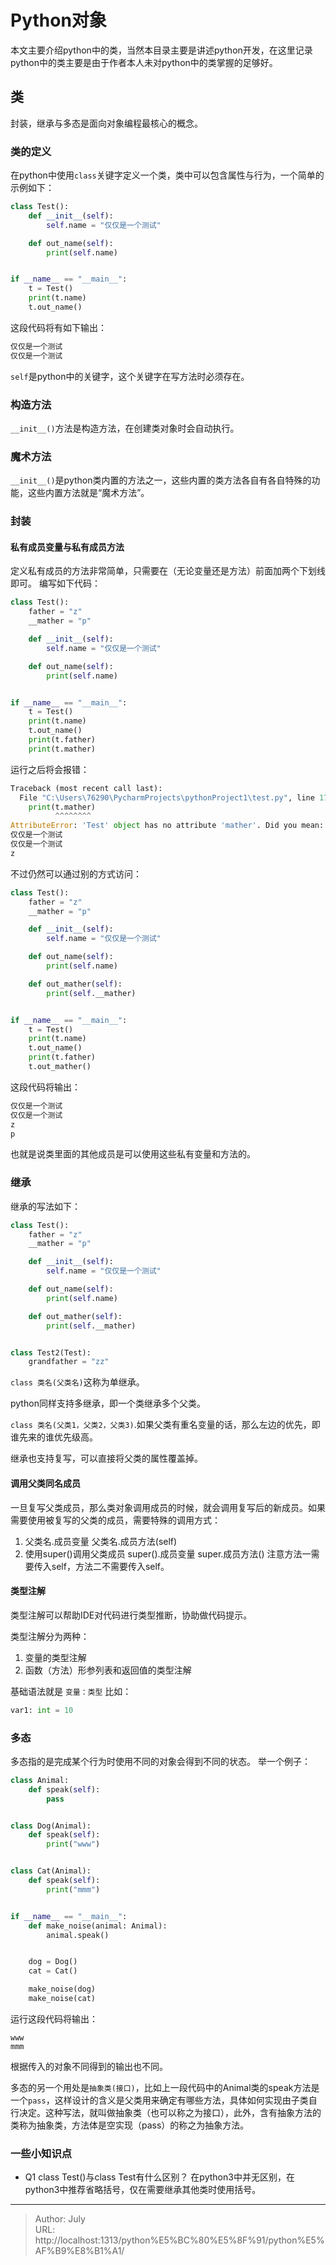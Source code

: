 # Python对象


本文主要介绍python中的类，当然本目录主要是讲述python开发，在这里记录python中的类主要是由于作者本人未对python中的类掌握的足够好。

## 类
封装，继承与多态是面向对象编程最核心的概念。

### 类的定义

在python中使用`class`关键字定义一个类，类中可以包含属性与行为，一个简单的示例如下：

```python
class Test():
    def __init__(self):
        self.name = "仅仅是一个测试"

    def out_name(self):
        print(self.name)


if __name__ == "__main__":
    t = Test()
    print(t.name)
    t.out_name()

```

这段代码将有如下输出：
```python
仅仅是一个测试
仅仅是一个测试
```

`self`是python中的关键字，这个关键字在写方法时必须存在。

### 构造方法
`__init__()`方法是构造方法，在创建类对象时会自动执行。

### 魔术方法
`__init__()`是python类内置的方法之一，这些内置的类方法各自有各自特殊的功能，这些内置方法就是“魔术方法”。

### 封装

#### 私有成员变量与私有成员方法
定义私有成员的方法非常简单，只需要在（无论变量还是方法）前面加两个下划线即可。
编写如下代码：

```python
class Test():
    father = "z"
    __mather = "p"

    def __init__(self):
        self.name = "仅仅是一个测试"

    def out_name(self):
        print(self.name)


if __name__ == "__main__":
    t = Test()
    print(t.name)
    t.out_name()
    print(t.father)
    print(t.mather)
```
运行之后将会报错：
```python
Traceback (most recent call last):
  File "C:\Users\76290\PycharmProjects\pythonProject1\test.py", line 17, in <module>
    print(t.mather)
          ^^^^^^^^
AttributeError: 'Test' object has no attribute 'mather'. Did you mean: 'father'?
仅仅是一个测试
仅仅是一个测试
z

```

不过仍然可以通过别的方式访问：
```python
class Test():
    father = "z"
    __mather = "p"

    def __init__(self):
        self.name = "仅仅是一个测试"

    def out_name(self):
        print(self.name)

    def out_mather(self):
        print(self.__mather)


if __name__ == "__main__":
    t = Test()
    print(t.name)
    t.out_name()
    print(t.father)
    t.out_mather()
```
这段代码将输出：
```python
仅仅是一个测试
仅仅是一个测试
z
p
```
也就是说类里面的其他成员是可以使用这些私有变量和方法的。

### 继承
继承的写法如下：
```python
class Test():
    father = "z"
    __mather = "p"

    def __init__(self):
        self.name = "仅仅是一个测试"

    def out_name(self):
        print(self.name)

    def out_mather(self):
        print(self.__mather)


class Test2(Test):
    grandfather = "zz"

```
`class 类名(父类名)`这称为单继承。

python同样支持多继承，即一个类继承多个父类。

`class 类名(父类1，父类2，父类3)`.如果父类有重名变量的话，那么左边的优先，即谁先来的谁优先级高。

继承也支持复写，可以直接将父类的属性覆盖掉。

#### 调用父类同名成员
一旦复写父类成员，那么类对象调用成员的时候，就会调用复写后的新成员。如果需要使用被复写的父类的成员，需要特殊的调用方式：
1. 父类名.成员变量   父类名.成员方法(self)
2. 使用super()调用父类成员   super().成员变量  super.成员方法()
注意方法一需要传入self，方法二不需要传入self。

#### 类型注解
类型注解可以帮助IDE对代码进行类型推断，协助做代码提示。

类型注解分为两种：
1. 变量的类型注解
2. 函数（方法）形参列表和返回值的类型注解

基础语法就是 `变量：类型`
比如：
```python
var1: int = 10
```

### 多态
多态指的是完成某个行为时使用不同的对象会得到不同的状态。
举一个例子：
```python
class Animal:
    def speak(self):
        pass


class Dog(Animal):
    def speak(self):
        print("www")


class Cat(Animal):
    def speak(self):
        print("mmm")


if __name__ == "__main__":
    def make_noise(animal: Animal):
        animal.speak()


    dog = Dog()
    cat = Cat()

    make_noise(dog)
    make_noise(cat)

```
运行这段代码将输出：
```shell
www
mmm
```
根据传入的对象不同得到的输出也不同。

多态的另一个用处是`抽象类(接口)`，比如上一段代码中的Animal类的speak方法是一个`pass`，这样设计的含义是父类用来确定有哪些方法，具体如何实现由子类自行决定。这种写法，就叫做抽象类（也可以称之为接口），此外，含有抽象方法的类称为抽象类，方法体是空实现（pass）的称之为抽象方法。





### 一些小知识点
- Q1 class Test()与class Test有什么区别？
在python3中并无区别，在python3中推荐省略括号，仅在需要继承其他类时使用括号。

---

> Author: July  
> URL: http://localhost:1313/python%E5%BC%80%E5%8F%91/python%E5%AF%B9%E8%B1%A1/  

